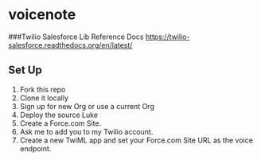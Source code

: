 voicenote
=========

###Twilio Salesforce Lib Reference Docs
https://twilio-salesforce.readthedocs.org/en/latest/

## Set Up
1. Fork this repo
2. Clone it locally
3. Sign up for new Org or use a current Org
4. Deploy the source Luke
5. Create a Force.com Site.
4. Ask me to add you to my Twilio account.
5. Create a new TwiML app and set your Force.com Site URL as the voice endpoint.